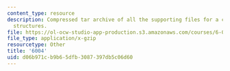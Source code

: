 ```yaml
---
content_type: resource
description: Compressed tar archive of all the supporting files for a course on computation
  structures.
file: https://ol-ocw-studio-app-production.s3.amazonaws.com/courses/6-004-computation-structures-spring-2009/d06b971cb9b65dfb3087397db5c06d60_6004.tgz
file_type: application/x-gzip
resourcetype: Other
title: '6004'
uid: d06b971c-b9b6-5dfb-3087-397db5c06d60
---
```

